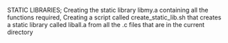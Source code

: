 STATIC LIBRARIES; Creating the static library libmy.a containing all the functions required, Creating a script called create_static_lib.sh that creates a static library called liball.a from all the .c files that are in the current directory
